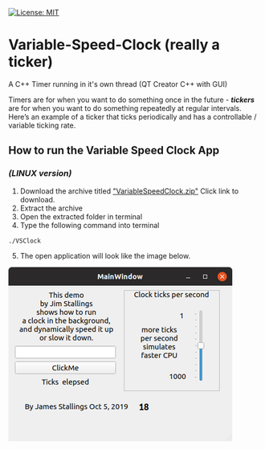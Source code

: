 
[![License: MIT](https://img.shields.io/badge/License-MIT-yellow.svg)](https://opensource.org/licenses/MIT)

# Variable-Speed-Clock (really a ticker)
A C++ Timer running in it's own thread (QT Creator C++ with GUI)


Timers are for when you want to do something once in the future - <em><strong>tickers</strong></em> are for when you want to do something repeatedly at regular intervals. Here’s an example of a ticker that ticks periodically and has a controllable / variable ticking rate.

## How to run the Variable Speed Clock App 
### *(LINUX version)*

1.  Download the archive titled ["VariableSpeedClock.zip"](https://github.com/coffee247/VSClock/blob/master/VariableSpeedClock.zip) Click link to download.
2.  Extract the archive
3.  Open the extracted folder in terminal
4.  Type the following command into terminal

```
./VSClock
```
5.  The open application will look like the image below.

<img src="https://github.com/coffee247/VSClock/blob/master/Clock_Screenshot.png">
